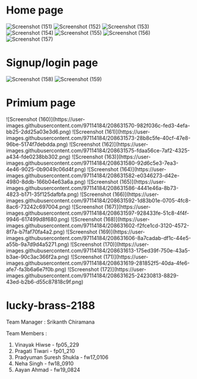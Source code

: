 <h1>Home page</h1>

![Screenshot (151)](https://user-images.githubusercontent.com/97114184/208631509-23f573a5-9359-49ff-bb25-2e30d31db47a.png)
![Screenshot (152)](https://user-images.githubusercontent.com/97114184/208631511-1d1eddda-61f4-491c-a9aa-cd019253fa59.png)
![Screenshot (153)](https://user-images.githubusercontent.com/97114184/208631520-03b4515f-d8d2-43f1-be1d-77ae4cc889da.png)
![Screenshot (154)](https://user-images.githubusercontent.com/97114184/208631524-9a264cb0-dbe2-45f3-b834-5edb9f1c410b.png)
![Screenshot (155)](https://user-images.githubusercontent.com/97114184/208631540-bce1e373-2535-4031-8f07-fbb432c55ea4.png)
![Screenshot (156)](https://user-images.githubusercontent.com/97114184/208631557-8d394dbc-ed1b-4033-8ad9-1918ae14deda.png)
![Screenshot (157)](https://user-images.githubusercontent.com/97114184/208631561-907b7844-2f28-48da-abe1-d01362e53958.png)

<h1>Signup/login page</h1>

![Screenshot (158)](https://user-images.githubusercontent.com/97114184/208631562-78cbce84-e4d0-42ae-aabc-972d198ae9bd.png)
![Screenshot (159)](https://user-images.githubusercontent.com/97114184/208631568-79793916-033b-454a-9417-86c7ebc5739e.png)

<h1>Primium page</h1>
![Screenshot (160)](https://user-images.githubusercontent.com/97114184/208631570-982f036c-fed3-4efa-bb25-2dd25a03e3d6.png)
![Screenshot (161)](https://user-images.githubusercontent.com/97114184/208631573-28b8c5fe-40cf-47e8-96be-5174f7debdda.png)
![Screenshot (162)](https://user-images.githubusercontent.com/97114184/208631575-fdaa56ce-7af2-4325-a434-fde0238bb302.png)
![Screenshot (163)](https://user-images.githubusercontent.com/97114184/208631580-92d6c5e3-7ea3-4e46-9025-0b9049c06d4f.png)
![Screenshot (164)](https://user-images.githubusercontent.com/97114184/208631582-e0346273-d42e-4980-8ddb-166b04e63a6a.png)
![Screenshot (165)](https://user-images.githubusercontent.com/97114184/208631586-4441e46a-8b73-4823-b171-35f125dafbfa.png)
![Screenshot (166)](https://user-images.githubusercontent.com/97114184/208631592-1d83b01e-0705-4fc8-8ac6-73242c697004.png)
![Screenshot (167)](https://user-images.githubusercontent.com/97114184/208631597-928433fe-51c8-4f4f-9946-617499d8f680.png)
![Screenshot (168)](https://user-images.githubusercontent.com/97114184/208631602-f2fce1cd-3120-4572-8f7a-b7faf70fa4a2.png)
![Screenshot (169)](https://user-images.githubusercontent.com/97114184/208631606-8a7cadab-df1c-44e5-a55b-9a7d9d4a5271.png)
![Screenshot (170)](https://user-images.githubusercontent.com/97114184/208631613-175ed39f-750e-43a5-b3ae-90c3ac366f2a.png)
![Screenshot (171)](https://user-images.githubusercontent.com/97114184/208631619-281852f5-40da-4fe6-afe7-fa3b6a6e7f0b.png)
![Screenshot (172)](https://user-images.githubusercontent.com/97114184/208631625-24230813-8829-43ed-b2b6-d55c87818c9f.png)


# lucky-brass-2188


Team Manager : Srikanth Chiramana

 Team Members :
1. Vinayak Hiwse - fp05_229
2. Pragati Tiwari - fp01_210
3. Pradyuman Suresh Shukla - fw17_0106
4. Neha Singh - fw18_0910
5. Aayan Ahmad - fw19_0824
